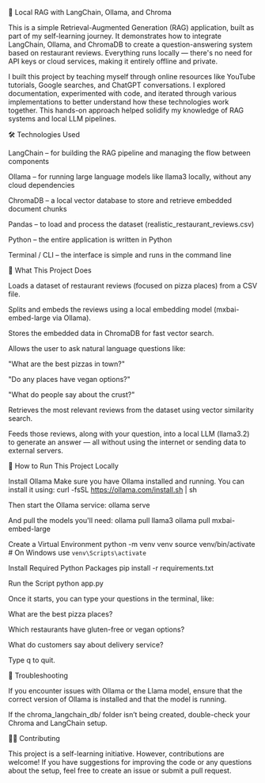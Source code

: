 🧠 Local RAG with LangChain, Ollama, and Chroma

This is a simple Retrieval-Augmented Generation (RAG) application, built as part of my self-learning journey. It demonstrates how to integrate LangChain, Ollama, and ChromaDB to create a question-answering system based on restaurant reviews. Everything runs locally — there's no need for API keys or cloud services, making it entirely offline and private.

I built this project by teaching myself through online resources like YouTube tutorials, Google searches, and ChatGPT conversations. I explored documentation, experimented with code, and iterated through various implementations to better understand how these technologies work together. This hands-on approach helped solidify my knowledge of RAG systems and local LLM pipelines.

🛠️ Technologies Used

LangChain – for building the RAG pipeline and managing the flow between components

Ollama – for running large language models like llama3 locally, without any cloud dependencies

ChromaDB – a local vector database to store and retrieve embedded document chunks

Pandas – to load and process the dataset (realistic_restaurant_reviews.csv)

Python – the entire application is written in Python

Terminal / CLI – the interface is simple and runs in the command line


🍕 What This Project Does

Loads a dataset of restaurant reviews (focused on pizza places) from a CSV file.

Splits and embeds the reviews using a local embedding model (mxbai-embed-large via Ollama).

Stores the embedded data in ChromaDB for fast vector search.

Allows the user to ask natural language questions like:

"What are the best pizzas in town?"

"Do any places have vegan options?"

"What do people say about the crust?"

Retrieves the most relevant reviews from the dataset using vector similarity search.

Feeds those reviews, along with your question, into a local LLM (llama3.2) to generate an answer — all without using the internet or sending data to external servers.

🚀 How to Run This Project Locally

Install Ollama
Make sure you have Ollama installed and running. You can install it using:
curl -fsSL https://ollama.com/install.sh | sh

Then start the Ollama service:
ollama serve


And pull the models you'll need:
ollama pull llama3
ollama pull mxbai-embed-large

Create a Virtual Environment 
python -m venv venv
source venv/bin/activate  # On Windows use `venv\Scripts\activate`

Install Required Python Packages
pip install -r requirements.txt

Run the Script
python app.py


Once it starts, you can type your questions in the terminal, like:

What are the best pizza places?

Which restaurants have gluten-free or vegan options?

What do customers say about delivery service?

Type q to quit.


🔧 Troubleshooting

If you encounter issues with Ollama or the Llama model, ensure that the correct version of Ollama is installed and that the model is running.

If the chroma_langchain_db/ folder isn’t being created, double-check your Chroma and LangChain setup.

🧑‍💻 Contributing

This project is a self-learning initiative. However, contributions are welcome! If you have suggestions for improving the code or any questions about the setup, feel free to create an issue or submit a pull request.

